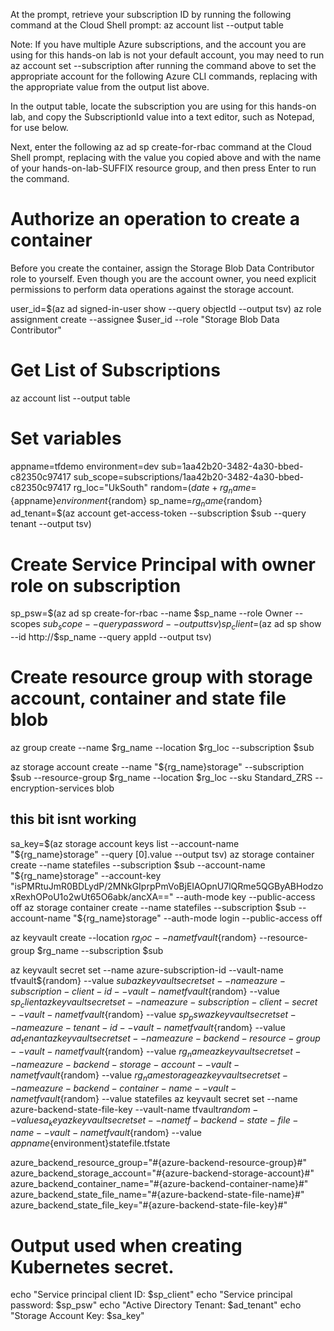 

At the prompt, retrieve your subscription ID by running the following command at the Cloud Shell prompt:
az account list --output table

Note: If you have multiple Azure subscriptions, and the account you are using for this hands-on lab is not your default account, you may need to run az account set --subscription <your-subscription-id> after running the command above to set the appropriate account for the following Azure CLI commands, replacing <your-subscription-id> with the appropriate value from the output list above.

In the output table, locate the subscription you are using for this hands-on lab, and copy the SubscriptionId value into a text editor, such as Notepad, for use below.

Next, enter the following az ad sp create-for-rbac command at the Cloud Shell prompt, replacing <your-subscription-id> with the value you copied above and <your-resource-group-name> with the name of your hands-on-lab-SUFFIX resource group, and then press Enter to run the command.

# Authorize an operation to create a container
Before you create the container, assign the Storage Blob Data Contributor role to yourself. Even though you are the account owner, you need explicit permissions to perform data operations against the storage account.

user_id=$(az ad signed-in-user show --query objectId --output tsv)
az role assignment create --assignee $user_id --role "Storage Blob Data Contributor" 


# Get List of Subscriptions
az account list --output table

# Set variables
appname=tfdemo
environment=dev
sub=1aa42b20-3482-4a30-bbed-c82350c97417
sub_scope=subscriptions/1aa42b20-3482-4a30-bbed-c82350c97417
rg_loc="UkSouth"
random=$(date +%s%N | md5sum | cut -c1-4)
rg_name=${appname}${environment}${random}
sp_name=${rg_name}${random}
ad_tenant=$(az account get-access-token --subscription $sub --query tenant --output tsv)

# Create Service Principal with owner role on subscription
sp_psw=$(az ad sp create-for-rbac --name $sp_name --role Owner --scopes $sub_scope --query password --output tsv)
sp_client=$(az ad sp show --id http://$sp_name --query appId --output tsv)

# Create resource group with storage account, container and state file blob
az group create --name $rg_name --location $rg_loc --subscription $sub

az storage account create --name "${rg_name}storage" --subscription $sub --resource-group $rg_name --location $rg_loc --sku Standard_ZRS --encryption-services blob

## this bit isnt working
sa_key=$(az storage account keys list --account-name "${rg_name}storage" --query [0].value --output tsv)
 az storage container create --name statefiles --subscription $sub --account-name "${rg_name}storage" --account-key "isPMRtuJmR0BDLydP/2MNkGIprpPmVoBjEIAOpnU7lQRme5QGByABHodzoxRexhOPoU1o2wUt65O6abk/ancXA==" --auth-mode key --public-access off 
az storage container create --name statefiles --subscription $sub --account-name "${rg_name}storage" --auth-mode login --public-access off 
 
az keyvault create --location $rg_loc --name tfvault${random} --resource-group $rg_name --subscription $sub

az keyvault secret set --name azure-subscription-id --vault-name tfvault${random} --value $sub
az keyvault secret set --name azure-subscription-client-id --vault-name tfvault${random} --value $sp_client
az keyvault secret set --name azure-subscription-client-secret --vault-name tfvault${random} --value $sp_psw
az keyvault secret set --name azure-tenant-id --vault-name tfvault${random} --value $ad_tenant
az keyvault secret set --name azure-backend-resource-group --vault-name tfvault${random} --value $rg_name
az keyvault secret set --name azure-backend-storage-account --vault-name tfvault${random} --value ${rg_name}storage
az keyvault secret set --name azure-backend-container-name --vault-name tfvault${random} --value statefiles
az keyvault secret set --name azure-backend-state-file-key --vault-name tfvault${random} --value sa_key
az keyvault secret set --name tf-backend-state-file-name --vault-name tfvault${random} --value ${appname}${environment}statefile.tfstate


azure_backend_resource_group="#{azure-backend-resource-group}#"
azure_backend_storage_account="#{azure-backend-storage-account}#"
azure_backend_container_name="#{azure-backend-container-name}#"
azure_backend_state_file_name="#{azure-backend-state-file-name}#"
azure_backend_state_file_key="#{azure-backend-state-file-key}#"
 
# Output used when creating Kubernetes secret.
echo "Service principal client ID: $sp_client"
echo "Service principal password: $sp_psw"
echo "Active Directory Tenant: $ad_tenant"
echo "Storage Account Key:  $sa_key"
